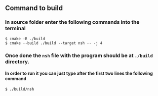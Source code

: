 ## Command to build
### In source folder enter the following commands into the terminal
```
$ cmake -B ./build
$ cmake --build ./build --target nsh -- -j 4
```
### Once done the `nsh` file with the program should be at `./build` directory.
#### In order to run it you can just type after the first two lines the following command
```
$ ./build/nsh
``` 